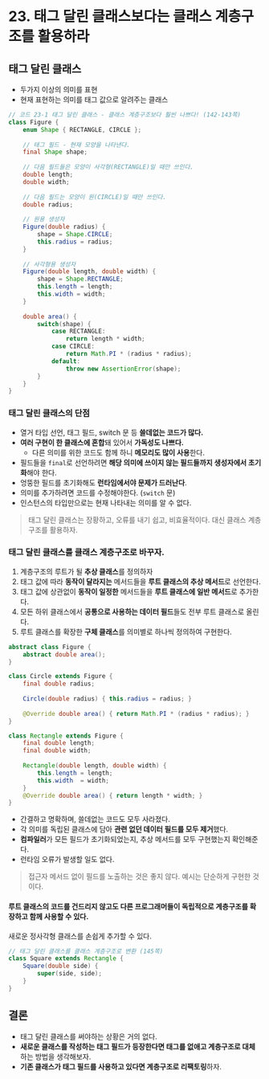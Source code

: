 # 23. 태그 달린 클래스보다는 클래스 계층구조를 활용하라
## 태그 달린 클래스
- 두가지 이상의 의미를 표현
- 현재 표현하는 의미를 태그 값으로 알려주는 클래스
```java
// 코드 23-1 태그 달린 클래스 - 클래스 계층구조보다 훨씬 나쁘다! (142-143쪽)  
class Figure {  
    enum Shape { RECTANGLE, CIRCLE };  
  
    // 태그 필드 - 현재 모양을 나타낸다.  
    final Shape shape;  
  
    // 다음 필드들은 모양이 사각형(RECTANGLE)일 때만 쓰인다.  
    double length;  
    double width;  
  
    // 다음 필드는 모양이 원(CIRCLE)일 때만 쓰인다.  
    double radius;  
  
    // 원용 생성자  
    Figure(double radius) {  
        shape = Shape.CIRCLE;  
        this.radius = radius;  
    }  
  
    // 사각형용 생성자  
    Figure(double length, double width) {  
        shape = Shape.RECTANGLE;  
        this.length = length;  
        this.width = width;  
    }  
  
    double area() {  
        switch(shape) {  
            case RECTANGLE:  
                return length * width;  
            case CIRCLE:  
                return Math.PI * (radius * radius);  
            default:  
                throw new AssertionError(shape);  
        }  
    }  
}
```

### 태그 달린 클래스의 단점
- 열거 타입 선언, 태그 필드, switch 문 등 **쓸데없는 코드가 많다.**
- **여러 구현이 한 클래스에 혼합**돼 있어서 **가독성도 나쁘다.**
    - 다른 의미를 위한 코드도 함께 하니 **메모리도 많이 사용**한다.
- 필드들을 `final`로 선언하려면 **해당 의미에 쓰이지 않는 필드들까지 생성자에서 초기화**해야 한다.
- 엉뚱한 필드를 초기화해도 **런타임에서야 문제가 드러난다**.
- 의미를 추가하려면 코드를 수정해야한다. (`switch` 문)
- 인스턴스의 타입만으로는 현재 나타내는 의미를 알 수 없다.
> 태그 달린 클래스는 장황하고, 오류를 내기 쉽고, 비효율적이다.
대신 클래스 계층구조를 활용하자.

### 태그 달린 클래스를 클래스 계층구조로 바꾸자.
1. 계층구조의 루트가 될 **추상 클래스**를 정의하자
2. 태그 값에 따라 **동작이 달라지는** 메서드들을 **루트 클래스의 추상 메서드**로 선언한다.
3. 태그 값에 상관없이 **동작이 일정한** 메서드들을 **루트 클래스에 일반 메서드**로 추가한다.
4. 모든 하위 클래스에서 **공통으로 사용하는 데이터 필드**들도 전부 루트 클래스로 올린다.
5. 루트 클래스를 확장한 **구체 클래스**를 의미별로 하나씩 정의하여 구현한다.
```java
abstract class Figure {  
    abstract double area();  
}

class Circle extends Figure {  
    final double radius;  
  
    Circle(double radius) { this.radius = radius; }  
  
    @Override double area() { return Math.PI * (radius * radius); }  
}

class Rectangle extends Figure {  
    final double length;  
    final double width;  
  
    Rectangle(double length, double width) {  
        this.length = length;  
        this.width  = width;  
    }  
    @Override double area() { return length * width; }  
}
```
- 간결하고 명확하며, 쓸데없는 코드도 모두 사라졌다.
- 각 의미를 독립된 클래스에 담아 **관련 없던 데이터 필드를 모두 제거**했다.
- **컴파일러**가 모든 필드가 초기화되었는지, 추상 메서드를 모두 구현했는지 확인해준다.
- 런타임 오류가 발생할 일도 없다.
> 접근자 메서드 없이 필드를 노출하는 것은 좋지 않다. 예시는 단순하게 구현한 것이다.

#### **루트 클래스의 코드를 건드리지 않고도** 다른 프로그래머들이 **독립적으로 계층구조를 확장하고 함께 사용**할 수 있다.
새로운 정사각형 클래스를 손쉽게 추가할 수 있다.
```java
// 태그 달린 클래스를 클래스 계층구조로 변환 (145쪽)  
class Square extends Rectangle {  
    Square(double side) {  
        super(side, side);  
    }  
}
```

## 결론
- 태그 달린 클래스를 써야하는 상황은 거의 없다.
- **새로운 클래스를 작성하는 태그 필드가 등장한다면 태그를 없애고 계층구조로 대체**하는 방법을 생각해보자.
- **기존 클래스가 태그 필드를 사용하고 있다면 계층구조로 리팩토링**하자.

